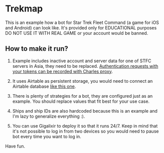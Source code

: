 # Trekmap

This is an example how a bot for Star Trek Fleet Command (a game for iOS and Android) can look like. It's provided only for EDUCATIONAL purposes DO NOT USE IT WITH REAL GAME or your account would be banned.

## How to make it run?

1. Example includes inactive account and server data for one of STFC servers in Asia, they need to be replaced. [Authentication requests with your tokens can be recorded with Charles proxy](https://www.raywenderlich.com/1827524-charles-proxy-tutorial-for-ios). 

2. It uses Airtable as persistent storage, you would need to connect an Airtable database [like this one](https://airtable.com/shrV9XgJ4w7nJQUnv).

3. There is plenty of strategies for a bot, they are configured just as an example. You should replace values that fit best for your use case.

4. Ships and ship IDs are also hardcoded because this is an example and I'm lazy to generalize everything :).

5. You can use Gigalixir to deploy it so that it runs 24/7. Keep in mind that it's not possible to log in from two devices so you would need to pause bot every time you want to log in.

Have fun.

